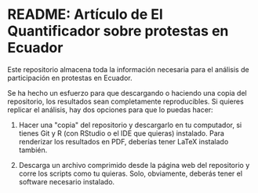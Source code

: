 # README: Artículo de El Quantificador sobre protestas en Ecuador

Este repositorio almacena toda la información necesaria para el análisis de participación en protestas en Ecuador.

Se ha hecho un esfuerzo para que descargando o haciendo una copia del repositorio, los resultados sean completamente reproducibles. Si quieres replicar el análisis, hay dos opciones para que lo puedas hacer:

1. Hacer una "copia" del repositorio y descargarlo en tu computador, si tienes Git y R (con RStudio o el IDE que quieras) instalado. Para renderizar los resultados en PDF, deberías tener LaTeX instalado también.

2. Descarga un archivo comprimido desde la página web del repositorio y corre los scripts como tu quieras. Solo, obviamente, deberás tener el software necesario instalado.